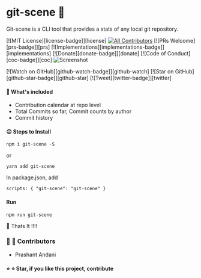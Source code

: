 # git-scene :tada:

Git-scene is a CLI tool that provides a stats of any local git repository.

[![MIT License][license-badge]][license]
[![All Contributors](https://img.shields.io/badge/all_contributors-0-orange.svg?style=flat-square)](#contributors)
[![PRs Welcome][prs-badge]][prs]
[![Implementations][implementations-badge]][implementations]
[![Donate][donate-badge]][donate]
[![Code of Conduct][coc-badge]][coc]
![Screenshot](https://github.com/prashant-andani/git-scene/blob/master/screenshot.png?raw=true)

[![Watch on GitHub][github-watch-badge]][github-watch]
[![Star on GitHub][github-star-badge]][github-star]
[![Tweet][twitter-badge]][twitter]

#### :eyes: What's included

- Contribution calendar at repo level
- Total Commits so far, Commit counts by author
- Commit history

#### :wink: Steps to Install

`npm i git-scene -S`

or

`yarn add git-scene`

In package.json, add

`scripts: { "git-scene": "git-scene" }`

#### Run

`npm run git-scene`

:wave: Thats It !!!!

### :man: :woman: Contributors

- Prashant Andani

#### :star: :star: Star, if you like this project, contribute
